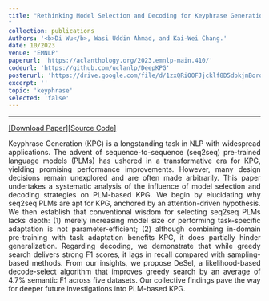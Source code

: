 ```yaml
---
title: "Rethinking Model Selection and Decoding for Keyphrase Generation with Pre-trained Sequence-to-Sequence Models
"
collection: publications
Authors: '<b>Di Wu</b>, Wasi Uddin Ahmad, and Kai-Wei Chang.'
date: 10/2023
venue: 'EMNLP'
paperurl: 'https://aclanthology.org/2023.emnlp-main.410/'
codeurl: 'https://github.com/uclanlp/DeepKPG'
posterurl: 'https://drive.google.com/file/d/1zxQRiOOFJjcklf8D5dbkjmBorq3KFpZb/view?usp=sharing'
excerpt: ''
topic: 'keyphrase'
selected: 'false'
---
```

---
<a href='https://aclanthology.org/2023.emnlp-main.410.pdf' target="_blank">[Download Paper]</a><a href='https://github.com/uclanlp/DeepKPG' target="_blank">[Source Code]</a>

<p align="justify">
Keyphrase Generation (KPG) is a longstanding task in NLP with widespread applications. The advent of sequence-to-sequence (seq2seq) pre-trained language models (PLMs) has ushered in a transformative era for KPG, yielding promising performance improvements. However, many design decisions remain unexplored and are often made arbitrarily. This paper undertakes a systematic analysis of the influence of model selection and decoding strategies on PLM-based KPG. We begin by elucidating why seq2seq PLMs are apt for KPG, anchored by an attention-driven hypothesis. We then establish that conventional wisdom for selecting seq2seq PLMs lacks depth: (1) merely increasing model size or performing task-specific adaptation is not parameter-efficient; (2) although combining in-domain pre-training with task adaptation benefits KPG, it does partially hinder generalization. Regarding decoding, we demonstrate that while greedy search delivers strong F1 scores, it lags in recall compared with sampling-based methods. From our insights, we propose DeSel, a likelihood-based decode-select algorithm that improves greedy search by an average of 4.7% semantic F1 across five datasets. Our collective findings pave the way for deeper future investigations into PLM-based KPG.
</p>
